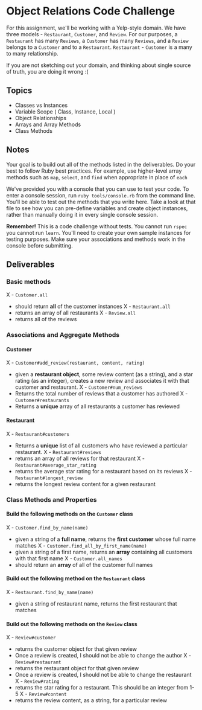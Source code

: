 # Object Relations Code Challenge

For this assignment, we'll be working with a Yelp-style domain. We have three models - `Restaurant`, `Customer`, and `Review`.
For our purposes, a `Restaurant` has many `Reviews`, a `Customer` has many `Reviews`, and a `Review` belongs to a `Customer` and to a `Restaurant`.
`Restaurant` - `Customer` is a many to many relationship.

If you are not sketching out your domain, and thinking about single source of truth,
you are doing it wrong :(

## Topics

- Classes vs Instances
- Variable Scope ( Class, Instance, Local )
- Object Relationships
- Arrays and Array Methods
- Class Methods

## Notes

Your goal is to build out all of the methods listed in the deliverables. Do your best to follow Ruby best practices. For example, use higher-level array methods such as `map`, `select`, and `find` when appropriate in place of `each`

We've provided you with a console that you can use to test your code. To enter a console session, run `ruby tools/console.rb` from the command line. You'll be able to test out the methods that you write here. Take a look at that file to see how you can pre-define variables and create object instances, rather than manually doing it in every single console session.

**Remember!** This is a code challenge without tests. You cannot run `rspec` you cannot run `learn`. You'll need to create your own sample instances for testing purposes. Make sure your associations and methods work in the console before submitting.

## Deliverables

### Basic methods

X - `Customer.all`
  - should return **all** of the customer instances
X - `Restaurant.all`
  - returns an array of all restaurants
X - `Review.all`
  - returns all of the reviews
  
### Associations and Aggregate Methods

#### Customer

X - `Customer#add_review(restaurant, content, rating)`
  - given a **restaurant object**, some review content (as a string), and a star rating (as an integer), creates a new review and associates it with that customer and restaurant.
X - `Customer#num_reviews`
  - Returns the total number of reviews that a customer has authored
X - `Customer#restaurants`
  - Returns a **unique** array of all restaurants a customer has reviewed

#### Restaurant

X - `Restaurant#customers`
  - Returns a **unique** list of all customers who have reviewed a particular restaurant.
X - `Restaurant#reviews`
  - returns an array of all reviews for that restaurant
X - `Restaurant#average_star_rating`
  - returns the average star rating for a restaurant based on its reviews
X - `Restaurant#longest_review`
  - returns the longest review content for a given restaurant

### Class Methods and Properties

#### Build the following methods on the `Customer` class

X - `Customer.find_by_name(name)`
  - given a string of a **full name**, returns the **first customer** whose full name matches
X - `Customer.find_all_by_first_name(name)`
  - given a string of a first name, returns an **array** containing all customers with that first name
X - `Customer.all_names`
  - should return an **array** of all of the customer full names

#### Build out the following method on the `Restaurant` class

X - `Restaurant.find_by_name(name)`
  - given a string of restaurant name, returns the first restaurant that matches

#### Build out the following methods on the `Review` class

X - `Review#customer`
  - returns the customer object for that given review
  - Once a review is created, I should not be able to change the author
X - `Review#restaurant`
  - returns the restaurant object for that given review
  - Once a review is created, I should not be able to change the restaurant
X - `Review#rating`
  - returns the star rating for a restaurant. This should be an integer from 1-5
X - `Review#content`
  - returns the review content, as a string, for a particular review
